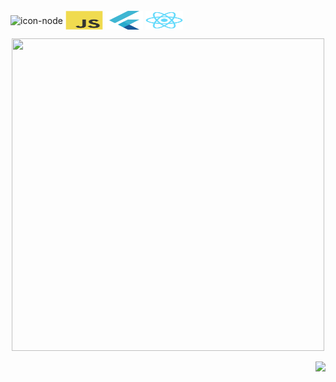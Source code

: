 <div style="display: inline_block"><br>
  <img align="center" alt="icon-node" height="40" width="60" src="https://raw.githubusercontent.com/devicons/devicon/master/icons/node/node-original.svg">
  <img align="center" alt="icon-javascript" height="30" width="60" src="https://raw.githubusercontent.com/devicons/devicon/master/icons/javascript/javascript-original.svg">
  <img align="center" alt="icon-flutter" height="30" width="60" src="https://raw.githubusercontent.com/devicons/devicon/master/icons/flutter/flutter-original.svg">
  <img align="center" alt="icon-react-native" height="30" width="60" src="https://raw.githubusercontent.com/devicons/devicon/master/icons/react/react-original.svg">
  
</div>
</div>

<p align="center">
  <img  width="500" height="500" src="https://user-images.githubusercontent.com/108297008/205271053-fe33f40d-55ef-4e53-b2d0-93e35edd459e.png">
</p>

<p align="right">
  <a href="https://www.linkedin.com/in/wallace-tavares-356897a5/" target="_blank">
    <img src="https://img.shields.io/badge/-LinkedIn-%230077B5?style=for-the-badge&logo=linkedin&logoColor=white" target="_blank">
  </a>
</p>
